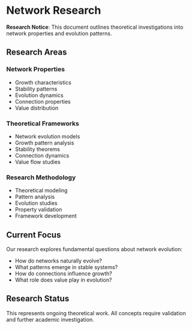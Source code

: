 # Network Research

**Research Notice**: This document outlines theoretical investigations into network properties and evolution patterns.

## Research Areas

### Network Properties
- Growth characteristics
- Stability patterns
- Evolution dynamics
- Connection properties
- Value distribution

### Theoretical Frameworks
- Network evolution models
- Growth pattern analysis
- Stability theorems
- Connection dynamics
- Value flow studies

### Research Methodology
- Theoretical modeling
- Pattern analysis
- Evolution studies
- Property validation
- Framework development

## Current Focus
Our research explores fundamental questions about network evolution:
- How do networks naturally evolve?
- What patterns emerge in stable systems?
- How do connections influence growth?
- What role does value play in evolution?

## Research Status
This represents ongoing theoretical work. All concepts require validation and further academic investigation.
